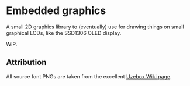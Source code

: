 # Embedded graphics

A small 2D graphics library to (eventually) use for drawing things on small graphical LCDs, like the SSD1306 OLED display.

WIP.

## Attribution

All source font PNGs are taken from the excellent [Uzebox Wiki page](http://uzebox.org/wiki/Font_Bitmaps).
